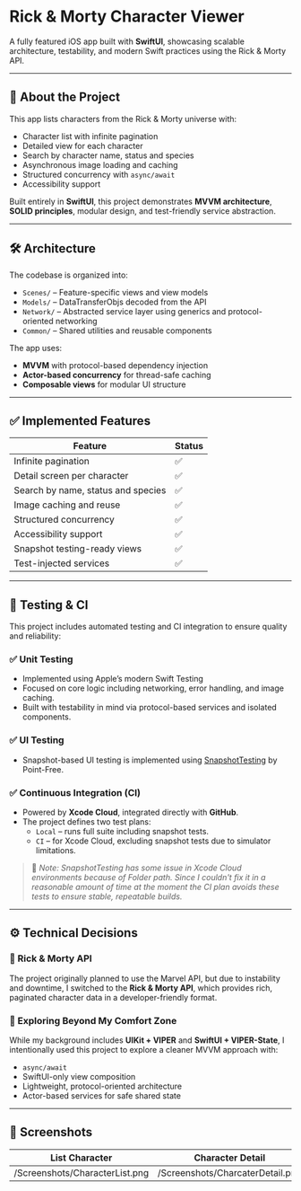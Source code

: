 # Rick & Morty Character Viewer

A fully featured iOS app built with **SwiftUI**, showcasing scalable architecture, testability, and modern Swift practices using the Rick & Morty API.

---

## 🧠 About the Project

This app lists characters from the Rick & Morty universe with:

- Character list with infinite pagination
- Detailed view for each character
- Search by character name, status and species
- Asynchronous image loading and caching
- Structured concurrency with `async/await`
- Accessibility support

Built entirely in **SwiftUI**, this project demonstrates **MVVM architecture**, **SOLID principles**, modular design, and test-friendly service abstraction.

---

## 🛠 Architecture

The codebase is organized into:

- `Scenes/` – Feature-specific views and view models
- `Models/` – DataTransferObjs decoded from the API
- `Network/` – Abstracted service layer using generics and protocol-oriented networking
- `Common/` – Shared utilities and reusable components

The app uses:

- **MVVM** with protocol-based dependency injection
- **Actor-based concurrency** for thread-safe caching
- **Composable views** for modular UI structure

---

## ✅ Implemented Features

| Feature                            | Status |
| ---------------------------------- | ------ |
| Infinite pagination                | ✅      |
| Detail screen per character        | ✅      |
| Search by name, status and species | ✅      |
| Image caching and reuse            | ✅      |
| Structured concurrency             | ✅      |
| Accessibility support              | ✅      |
| Snapshot testing-ready views       | ✅      |
| Test-injected services             | ✅      |

---

## 🧪 Testing & CI

This project includes automated testing and CI integration to ensure quality and reliability:

### ✅ Unit Testing

- Implemented using Apple’s modern Swift Testing
- Focused on core logic including networking, error handling, and image caching.
- Built with testability in mind via protocol-based services and isolated components.

### ✅ UI Testing

- Snapshot-based UI testing is implemented using [SnapshotTesting](https://github.com/pointfreeco/swift-snapshot-testing) by Point-Free.

### ✅ Continuous Integration (CI)

- Powered by **Xcode Cloud**, integrated directly with **GitHub**.
- The project defines two test plans:
  - `Local` – runs full suite including snapshot tests.
  - `CI` – for Xcode Cloud, excluding snapshot tests due to simulator limitations.

> 📌 *Note: SnapshotTesting has some issue in Xcode Cloud environments because of Folder path. Since I couldn't fix it in a reasonable amount of time at the moment the CI plan avoids these tests to ensure stable, repeatable builds.*


---

## ⚙️ Technical Decisions

### 🧩 Rick & Morty API

The project originally planned to use the Marvel API, but due to instability and downtime, I switched to the **Rick & Morty API**, which provides rich, paginated character data in a developer-friendly format.

### 🧠 Exploring Beyond My Comfort Zone

While my background includes **UIKit + VIPER** and **SwiftUI + VIPER-State**, I intentionally used this project to explore a cleaner MVVM approach with:

- `async/await`
- SwiftUI-only view composition
- Lightweight, protocol-oriented architecture
- Actor-based services for safe shared state

---

## 📸 Screenshots

| List Character | Character Detail | Flow |
| ------ | ------ | ------ |
|/Screenshots/CharacterList.png|/Screenshots/CharcaterDetail.png|/Screenshots/Flow.gif|
